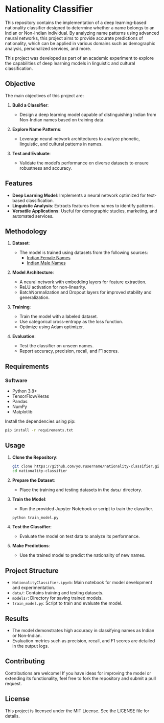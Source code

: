# Nationality Classifier


This repository contains the implementation of a deep learning-based nationality classifier designed to determine whether a name belongs to an Indian or Non-Indian individual. By analyzing name patterns using advanced neural networks, this project aims to provide accurate predictions of nationality, which can be applied in various domains such as demographic analysis, personalized services, and more.

This project was developed as part of an academic experiment to explore the capabilities of deep learning models in linguistic and cultural classification.



## Objective
The main objectives of this project are:

1. **Build a Classifier**:
   - Design a deep learning model capable of distinguishing Indian from Non-Indian names based on training data.

2. **Explore Name Patterns**:
   - Leverage neural network architectures to analyze phonetic, linguistic, and cultural patterns in names.

3. **Test and Evaluate**:
   - Validate the model’s performance on diverse datasets to ensure robustness and accuracy.


## Features

- **Deep Learning Model**: Implements a neural network optimized for text-based classification.
- **Linguistic Analysis**: Extracts features from names to identify patterns.
- **Versatile Applications**: Useful for demographic studies, marketing, and automated services.



## Methodology

1. **Dataset**:
   - The model is trained using datasets from the following sources:
     - [Indian Female Names](https://raw.githubusercontent.com/ashavish/name-nationality/master/data/datasets_70812_149772_Indian-Female-Names.csv)
     - [Indian Male Names](https://raw.githubusercontent.com/ashavish/name-nationality/master/data/datasets_70812_149772_Indian-Male-Names.csv)

2. **Model Architecture**:
   - A neural network with embedding layers for feature extraction.
   - ReLU activation for non-linearity.
   - BatchNormalization and Dropout layers for improved stability and generalization.

3. **Training**:
   - Train the model with a labeled dataset.
   - Use categorical cross-entropy as the loss function.
   - Optimize using Adam optimizer.

4. **Evaluation**:
   - Test the classifier on unseen names.
   - Report accuracy, precision, recall, and F1 scores.



## Requirements

### Software

- Python 3.8+
- TensorFlow/Keras
- Pandas
- NumPy
- Matplotlib

Install the dependencies using pip:

```bash
pip install -r requirements.txt
```


## Usage

1. **Clone the Repository**:

   ```bash
   git clone https://github.com/yourusername/nationality-classifier.git
   cd nationality-classifier
   ```

2. **Prepare the Dataset**:

   - Place the training and testing datasets in the `data/` directory.

3. **Train the Model**:

   - Run the provided Jupyter Notebook or script to train the classifier.
   
   ```bash
   python train_model.py
   ```

4. **Test the Classifier**:

   - Evaluate the model on test data to analyze its performance.

5. **Make Predictions**:

   - Use the trained model to predict the nationality of new names.



## Project Structure

- `NationalityClassifier.ipynb`: Main notebook for model development and experimentation.
- `data/`: Contains training and testing datasets.
- `models/`: Directory for saving trained models.
- `train_model.py`: Script to train and evaluate the model.



## Results

- The model demonstrates high accuracy in classifying names as Indian or Non-Indian.
- Evaluation metrics such as precision, recall, and F1 scores are detailed in the output logs.



## Contributing

Contributions are welcome! If you have ideas for improving the model or extending its functionality, feel free to fork the repository and submit a pull request.



## License

This project is licensed under the MIT License. See the LICENSE file for details.



